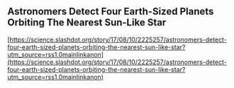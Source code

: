 ## Astronomers Detect Four Earth-Sized Planets Orbiting The Nearest Sun-Like Star
  
  [https://science.slashdot.org/story/17/08/10/2225257/astronomers-detect-four-earth-sized-planets-orbiting-the-nearest-sun-like-star?utm_source=rss1.0mainlinkanon](https://science.slashdot.org/story/17/08/10/2225257/astronomers-detect-four-earth-sized-planets-orbiting-the-nearest-sun-like-star?utm_source=rss1.0mainlinkanon)